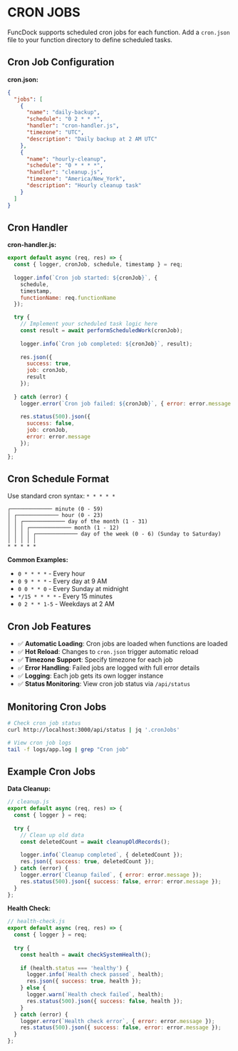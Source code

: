 # CRON JOBS

FuncDock supports scheduled cron jobs for each function. Add a `cron.json` file to your function directory to define scheduled tasks.

## Cron Job Configuration

**cron.json:**
```json
{
  "jobs": [
    {
      "name": "daily-backup",
      "schedule": "0 2 * * *",
      "handler": "cron-handler.js",
      "timezone": "UTC",
      "description": "Daily backup at 2 AM UTC"
    },
    {
      "name": "hourly-cleanup",
      "schedule": "0 * * * *",
      "handler": "cleanup.js",
      "timezone": "America/New_York",
      "description": "Hourly cleanup task"
    }
  ]
}
```

## Cron Handler

**cron-handler.js:**
```javascript
export default async (req, res) => {
  const { logger, cronJob, schedule, timestamp } = req;
  
  logger.info(`Cron job started: ${cronJob}`, {
    schedule,
    timestamp,
    functionName: req.functionName
  });

  try {
    // Implement your scheduled task logic here
    const result = await performScheduledWork(cronJob);
    
    logger.info(`Cron job completed: ${cronJob}`, result);
    
    res.json({
      success: true,
      job: cronJob,
      result
    });
    
  } catch (error) {
    logger.error(`Cron job failed: ${cronJob}`, { error: error.message });
    
    res.status(500).json({
      success: false,
      job: cronJob,
      error: error.message
    });
  }
};
```

## Cron Schedule Format

Use standard cron syntax: `* * * * *`

```
┌───────────── minute (0 - 59)
│ ┌───────────── hour (0 - 23)
│ │ ┌───────────── day of the month (1 - 31)
│ │ │ ┌───────────── month (1 - 12)
│ │ │ │ ┌───────────── day of the week (0 - 6) (Sunday to Saturday)
│ │ │ │ │
* * * * *
```

**Common Examples:**
- `0 * * * *` - Every hour
- `0 9 * * *` - Every day at 9 AM
- `0 0 * * 0` - Every Sunday at midnight
- `*/15 * * * *` - Every 15 minutes
- `0 2 * * 1-5` - Weekdays at 2 AM

## Cron Job Features

- ✅ **Automatic Loading**: Cron jobs are loaded when functions are loaded
- ✅ **Hot Reload**: Changes to `cron.json` trigger automatic reload
- ✅ **Timezone Support**: Specify timezone for each job
- ✅ **Error Handling**: Failed jobs are logged with full error details
- ✅ **Logging**: Each job gets its own logger instance
- ✅ **Status Monitoring**: View cron job status via `/api/status`

## Monitoring Cron Jobs

```bash
# Check cron job status
curl http://localhost:3000/api/status | jq '.cronJobs'

# View cron job logs
tail -f logs/app.log | grep "Cron job"
```

## Example Cron Jobs

**Data Cleanup:**
```javascript
// cleanup.js
export default async (req, res) => {
  const { logger } = req;
  
  try {
    // Clean up old data
    const deletedCount = await cleanupOldRecords();
    
    logger.info(`Cleanup completed`, { deletedCount });
    res.json({ success: true, deletedCount });
  } catch (error) {
    logger.error(`Cleanup failed`, { error: error.message });
    res.status(500).json({ success: false, error: error.message });
  }
};
```

**Health Check:**
```javascript
// health-check.js
export default async (req, res) => {
  const { logger } = req;
  
  try {
    const health = await checkSystemHealth();
    
    if (health.status === 'healthy') {
      logger.info(`Health check passed`, health);
      res.json({ success: true, health });
    } else {
      logger.warn(`Health check failed`, health);
      res.status(500).json({ success: false, health });
    }
  } catch (error) {
    logger.error(`Health check error`, { error: error.message });
    res.status(500).json({ success: false, error: error.message });
  }
};
``` 